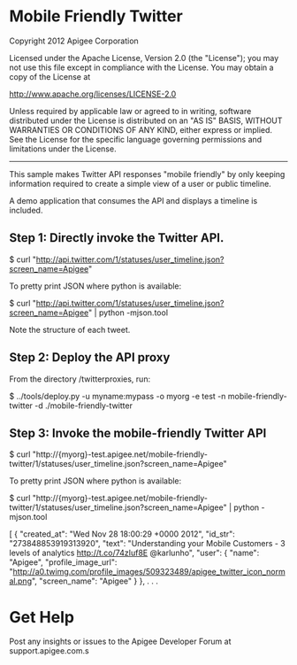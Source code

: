 # Mobile Friendly Twitter

Copyright 2012 Apigee Corporation

Licensed under the Apache License, Version 2.0 (the "License"); you may 
not use this file except in compliance with the License. You may obtain 
a copy of the License at

http://www.apache.org/licenses/LICENSE-2.0

Unless required by applicable law or agreed to in writing, software
distributed under the License is distributed on an "AS IS" BASIS,
WITHOUT WARRANTIES OR CONDITIONS OF ANY KIND, either express or implied.
See the License for the specific language governing permissions and
limitations under the License.

-------------------------------

This sample makes Twitter API responses "mobile friendly" by only keeping information
required to create a simple view of a user or public timeline.

A demo application that consumes the API and displays a timeline is included.

## Step 1: Directly invoke the Twitter API.

$ curl "http://api.twitter.com/1/statuses/user_timeline.json?screen_name=Apigee"

To pretty print JSON where python is available:

$ curl "http://api.twitter.com/1/statuses/user_timeline.json?screen_name=Apigee" | python -mjson.tool

Note the structure of each tweet.

## Step 2: Deploy the API proxy

From the directory /twitterproxies, run:

$ ../tools/deploy.py -u myname:mypass -o myorg -e test -n mobile-friendly-twitter -d ./mobile-friendly-twitter

## Step 3: Invoke the mobile-friendly Twitter API

$ curl "http://{myorg}-test.apigee.net/mobile-friendly-twitter/1/statuses/user_timeline.json?screen_name=Apigee"

To pretty print JSON where python is available:

$ curl "http://{myorg}-test.apigee.net/mobile-friendly-twitter/1/statuses/user_timeline.json?screen_name=Apigee" | python -mjson.tool

[
    {
        "created_at": "Wed Nov 28 18:00:29 +0000 2012", 
        "id_str": "273848853919313920", 
        "text": "Understanding your Mobile Customers  - 3 levels of analytics http://t.co/74zIuf8E @karlunho", 
        "user": {
            "name": "Apigee", 
            "profile_image_url": "http://a0.twimg.com/profile_images/509323489/apigee_twitter_icon_normal.png", 
            "screen_name": "Apigee"
        }
    },
    . . .

# Get Help

Post any insights or issues to the Apigee Developer Forum at support.apigee.com.s




